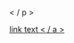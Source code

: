 # <h1><h2></h3>

   <p><    /  p >

[  <a    href =   "some link"> link text < /  a   >](www.google.com)